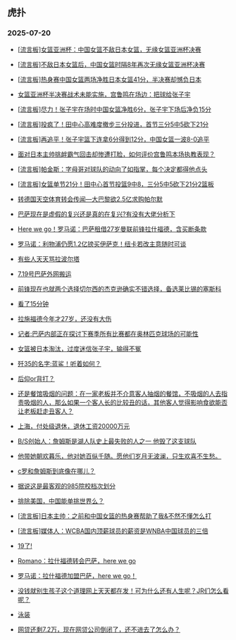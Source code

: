 ## 虎扑 
### 2025-07-20

+ [[流言板]女篮亚洲杯：中国女篮不敌日本女篮，无缘女篮亚洲杯决赛](https://bbs.hupu.com/633833554.html)

+ [[流言板]不敌日本女篮后，中国女篮时隔8年再次无缘女篮亚洲杯决赛](https://bbs.hupu.com/633833601.html)

+ [[流言板]热身赛中国女篮两场净胜日本女篮41分，半决赛却憾负日本](https://bbs.hupu.com/633833604.html)

+ [女篮亚洲杯半决赛战术未能实施，宫鲁鸣在场边：把球给张子宇](https://bbs.hupu.com/633835179.html)

+ [[流言板]尽力！张子宇在场时中国女篮净胜6分，张子宇下场后净负15分](https://bbs.hupu.com/633833861.html)

+ [[流言板]投疯了！田中心高难度撤步三分投进，首节三分5中5砍下21分](https://bbs.hupu.com/633831592.html)

+ [[流言板]再追平！张子宇篮下连拿6分得到12分，中国女篮一波8-0追平](https://bbs.hupu.com/633831977.html)

+ [面对日本主帅挑衅霸气回击却惨遭打脸，如何评价宫鲁鸣本场执教表现？](https://bbs.hupu.com/633835482.html)

+ [[流言板]帕金斯：字母哥对球队的动向了如指掌，每个决定都得他点头](https://bbs.hupu.com/633830861.html)

+ [[流言板]女篮单节21分！田中心首节投篮9中8，三分5中5砍下21分2篮板](https://bbs.hupu.com/633831628.html)

+ [转德国天空体育转会传闻—大巴黎欲2.5亿求购帕尔默](https://bbs.hupu.com/633828954.html)

+ [巴萨现在是虚假的复兴还是真的在复兴?有没有大佬分析下](https://bbs.hupu.com/633826682.html)

+ [Here we go！罗马诺：巴萨租借27岁曼联前锋拉什福德，含买断条款](https://bbs.hupu.com/633835188.html)

+ [罗马诺：利物浦仍愿1.2亿镑买伊萨克！纽卡若改主意随时可谈](https://bbs.hupu.com/633828510.html)

+ [有些人天天骂拉波尔塔](https://bbs.hupu.com/633829725.html)

+ [7.19号巴萨外网搬运](https://bbs.hupu.com/633829337.html)

+ [前锋现在也就两个选择切尔西的杰克逊确实不错选择，备选莱比锡的塞斯科](https://bbs.hupu.com/633828663.html)

+ [看了15分钟](https://bbs.hupu.com/633834229.html)

+ [拉施福德今年才27岁，还没有大伤](https://bbs.hupu.com/633835769.html)

+ [记者:巴萨内部正在探讨下赛季所有比赛都在奥林匹克球场的可能性](https://bbs.hupu.com/633825626.html)

+ [女篮被日本淘汰，过度迷信张子宇，输得不冤](https://bbs.hupu.com/633834437.html)

+ [歼35的名字:蓝鲨！听着如何？](https://bbs.hupu.com/633829986.html)

+ [后仰or背打？](https://bbs.hupu.com/633833522.html)

+ [还是餐馆吸烟的问题：在一家老板并不介意客人抽烟的餐馆，不吸烟的人去指责吸烟的人，那么如果一个客人长的比较丑的话，其他客人觉得影响食欲能否让老板赶走丑客人？](https://bbs.hupu.com/633832696.html)

+ [上海，付处级退休，退休工资20000万元](https://bbs.hupu.com/633829977.html)

+ [B/S创始人：詹姆斯是湖人队史上最失败的人之一 他毁了这支球队](https://bbs.hupu.com/633831198.html)

+ [他带她朝欢暮乐，他对她百纵千随。愿他们岁月无波澜，只生欢喜不生愁。](https://bbs.hupu.com/633833755.html)

+ [c罗和詹姆斯到底像在哪儿？](https://bbs.hupu.com/633829890.html)

+ [据说这是最客观的985院校档次划分 ](https://bbs.hupu.com/633831113.html)

+ [排除美国，中国能单挑世界么？](https://bbs.hupu.com/633831348.html)

+ [[流言板]日本主帅：之前和中国女篮的热身赛帮助了我&amp;不然不懂怎么打](https://bbs.hupu.com/633836475.html)

+ [[流言板]媒体人：WCBA国内顶薪球员的薪资是WNBA中国球员的三倍](https://bbs.hupu.com/633836849.html)

+ [19了!](https://bbs.hupu.com/633833132.html)

+ [Romano：拉什福德转会巴萨，here we go](https://bbs.hupu.com/633835115.html)

+ [罗马诺：拉什福德加盟巴萨，here we go！](https://bbs.hupu.com/633835101.html)

+ [没钱就别生孩子这个道理网上天天都在发！可为什么还有人生呢？JR们怎么看呢？](https://bbs.hupu.com/633835242.html)

+ [泳装](https://bbs.hupu.com/633831056.html)

+ [网贷还剩7.2万，现在网贷公司倒闭了，还不进去了怎么办？](https://bbs.hupu.com/633835114.html)


